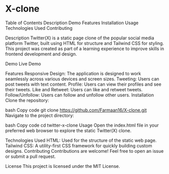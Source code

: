 # X-clone

Table of Contents
Description
Demo
Features
Installation
Usage
Technologies Used
Contributing

Description
Twitter(X) is a static page clone of the popular social media platform Twitter, built using HTML for structure and Tailwind CSS for styling. This project was created as part of a learning experience to improve skills in frontend development and design.

Demo
Live Demo

Features
Responsive Design: The application is designed to work seamlessly across various devices and screen sizes.
Tweeting: Users can post tweets with text content.
Profile: Users can view their profiles and see their tweets.
Like and Retweet: Users can like and retweet tweets.
Follow/Unfollow: Users can follow and unfollow other users.
Installation
Clone the repository:

bash
Copy code
git clone https://github.com/Farmaan16/X-clone.git
Navigate to the project directory:

bash
Copy code
cd twitter-x-clone
Usage
Open the index.html file in your preferred web browser to explore the static Twitter(X) clone.

Technologies Used
HTML: Used for the structure of the static web page.
Tailwind CSS: A utility-first CSS framework for quickly building custom designs.
Contributing
Contributions are welcome! Feel free to open an issue or submit a pull request.

License
This project is licensed under the MIT License.
